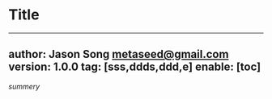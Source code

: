 # Title
---
author: Jason Song <metaseed@gmail.com>
version: 1.0.0
tag: [sss,ddds,ddd,e]
enable: [toc]
---
*summery*
